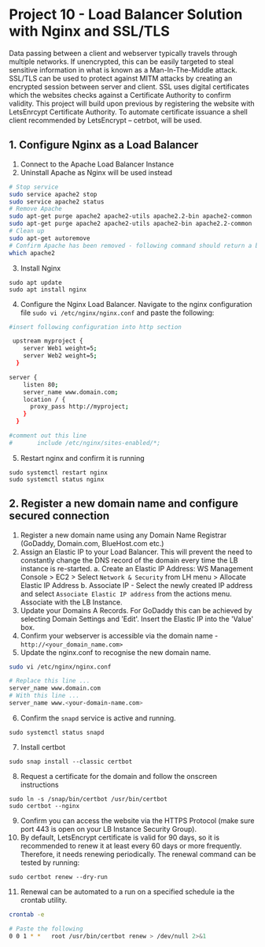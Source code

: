 # Project 10 - Load Balancer Solution with Nginx and SSL/TLS

Data passing between a client and webserver typically travels through multiple networks. If unencrypted, this can be easily targeted to steal sensitive information in what is known as a Man-In-The-Middle attack. 
SSL/TLS can be used to protect against MITM attacks by creating an encrypted session between server and client. SSL uses digital certificates which the websites checks against a Certificate Authority to confirm validity. 
This project will build upon previous by registering the website with LetsEnrcypt Certificate Authority. To automate certificate issuance a shell client recommended by LetsEncrypt – cetrbot, will be used. 

## 1. Configure Nginx as a Load Balancer 
1. Connect to the Apache Load Balancer Instance 
2. Uninstall Apache as Nginx will be used instead
```bash
# Stop service 
sudo service apache2 stop
sudo service apache2 status
# Remove Apache
sudo apt-get purge apache2 apache2-utils apache2.2-bin apache2-common
sudo apt-get purge apache2 apache2-utils apache2-bin apache2.2-common
# Clean up
sudo apt-get autoremove
# Confirm Apache has been removed - following command should return a blank line. 
which apache2
```
3. Install Nginx
```
sudo apt update
sudo apt install nginx
```
4. Configure the Nginx Load Balancer. Navigate to the nginx configuration file `sudo vi /etc/nginx/nginx.conf` and paste the following:

```bash
#insert following configuration into http section

 upstream myproject {
    server Web1 weight=5;
    server Web2 weight=5;
  }

server {
    listen 80;
    server_name www.domain.com;
    location / {
      proxy_pass http://myproject;
    }
  }

#comment out this line
#       include /etc/nginx/sites-enabled/*;

```
5. Restart nginx and confirm it is running
```
sudo systemctl restart nginx
sudo systemctl status nginx
```
## 2. Register a new domain name and configure secured connection
1. Register a new domain name using any Domain Name Registrar (GoDaddy, Domain.com, BlueHost.com etc.)
2. Assign an Elastic IP to your Load Balancer. This will prevent the need to constantly change the DNS record of the domain every time the LB instance is re-started. 
    a. Create an Elastic IP Address: WS Management Console > EC2 > Select `Network & Security` from LH menu > Allocate Elastic IP Address
    b. Associate IP - Select the newly created IP address and select `Associate Elastic IP address` from the actions menu. Associate with the LB Instance. 
3. Update your Domains A Records. For GoDaddy this can be achieved by selecting Domain Settings and 'Edit'. Insert the Elastic IP into the 'Value' box.
4. Confirm your webserver is accessible via the domain name - `http://<your_domain_name.com>`
5. Update the nginx.conf to recognise the new domain name. 
```bash
sudo vi /etc/nginx/nginx.conf

# Replace this line ...
server_name www.domain.com
# With this line ...
server_name www.<your-domain-name.com>
```
6. Confirm the `snapd` service is active and running.
```
sudo systemctl status snapd
```
7. Install certbot 
```
sudo snap install --classic certbot
```
8. Request a certificate for the domain and follow the onscreen instructions 
```
sudo ln -s /snap/bin/certbot /usr/bin/certbot
sudo certbot --nginx
```
9. Confirm you can access the website via the HTTPS Protocol (make sure port 443 is open on your LB Instance Security Group).
10.  By default, LetsEncrypt certificate is valid for 90 days, so it is recommended to renew it at least every 60 days or more frequently. Therefore, it needs renewing periodically. The renewal command can be tested by running:
```
sudo certbot renew --dry-run
```
11. Renewal can be automated to a run on a specified schedule ia the crontab utility.
```bash
crontab -e

# Paste the following 
0 0 1 * *   root /usr/bin/certbot renew > /dev/null 2>&1
```

